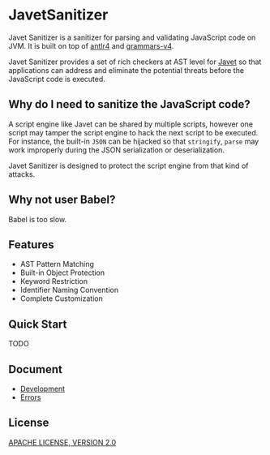 # JavetSanitizer

Javet Sanitizer is a sanitizer for parsing and validating JavaScript code on JVM. It is built on top of [antlr4](https://github.com/antlr/antlr4) and [grammars-v4](https://github.com/antlr/grammars-v4).

Javet Sanitizer provides a set of rich checkers at AST level for [Javet](https://github.com/caoccao/Javet) so that applications can address and eliminate the potential threats before the JavaScript code is executed.

## Why do I need to sanitize the JavaScript code?

A script engine like Javet can be shared by multiple scripts, however one script may tamper the script engine to hack the next script to be executed. For instance, the built-in `JSON` can be hijacked so that `stringify`, `parse` may work improperly during the JSON serialization or deserialization.

Javet Sanitizer is designed to protect the script engine from that kind of attacks.

## Why not user Babel?

Babel is too slow.

## Features

- AST Pattern Matching
- Built-in Object Protection
- Keyword Restriction
- Identifier Naming Convention
- Complete Customization

## Quick Start

TODO

## Document

- [Development](docs/development.md)
- [Errors](docs/errors.md)

## License

[APACHE LICENSE, VERSION 2.0](blob/main/LICENSE)
